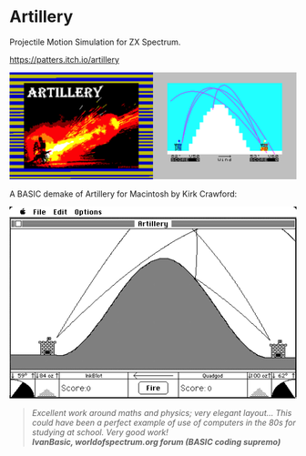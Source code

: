# Artillery
Projectile Motion Simulation for ZX Spectrum.

https://patters.itch.io/artillery

[![Artillery Screenshots](images/artillery.png "Artillery Screenshots")](https://patters.itch.io/artillery)

A BASIC demake of Artillery for Macintosh by Kirk Crawford:

[![Macintosh Artillery](images/artillery_mac.png "Macintosh Artillery")](https://kirkanddonna.com/kirk/artillery)

> _Excellent work around maths and physics; very elegant layout...
This could have been a perfect example of use of computers in the 80s for studying at school.
Very good work!  
**IvanBasic, worldofspectrum.org forum (BASIC coding supremo)**_
